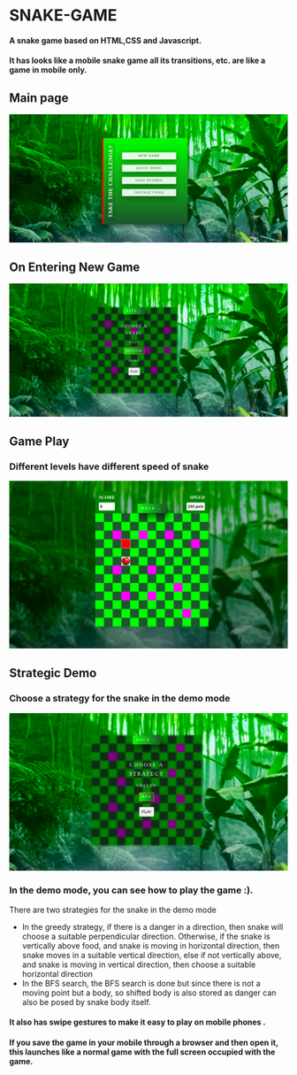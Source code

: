 # SNAKE-GAME
#### A snake game based on HTML,CSS and Javascript.</br>
#### It has looks like a mobile snake game all its transitions, etc. are like a game in mobile only.</br>
## Main page
<img src="img/main_page.png"></img></br>

## On Entering New Game
<img src="img/new_game.png"></img></br>

## Game Play
### Different levels have different speed of snake
<img src="img/Game_play.png"></img></br>

## Strategic Demo
### Choose a strategy for the snake in the demo mode
<img src="img/Strategic_demo.png"></img></br>

### In the demo mode, you can see how to play the game :).</br>
There are two strategies for the snake in the demo mode </br>
<ul>
<li>In the greedy strategy, if there is a danger in a direction, then snake will choose a suitable perpendicular direction. Otherwise, if the snake is vertically above food, and snake is moving in horizontal direction, then snake moves in a suitable vertical direction, else if not vertically above, and snake is moving in vertical direction, then choose a suitable horizontal direction </li>
<li>In the BFS search, the BFS search is done but since there is not a moving point but a body, so shifted body is also stored as danger can also be posed by snake body itself.</li> 
</ul>

#### It also has swipe gestures to make it easy to play on mobile phones .</br> 

#### If you save the game in your mobile through a browser and then open it, this launches like a normal game with the full screen occupied with the game.</br>

